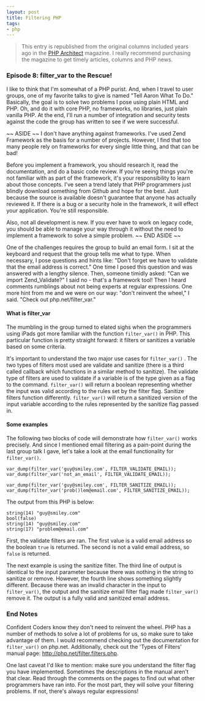 ```yaml
---
layout: post
title: Filtering PHP
tags:
- php
---
```

> This entry is republished from the original columns included years ago in the [PHP Architect](http://phparch.com) magazine.  I really recommend purchasing the magazine to get timely articles, columns and PHP news.

### Episode 8: filter_var to the Rescue!

I like to think that I'm somewhat of a PHP purist.  And, when I travel to user groups, one of my favorite talks to give is named "Tell Aaron What To Do."  Basically, the goal is to solve two problems I pose using plain HTML and PHP.  Oh, and do it with core PHP, no frameworks, no libraries, just plain vanilla PHP.  At the end, I'll run a number of integration and security tests against the code the group has written to see if we were successful.

~~ ASIDE ~~
I don't have anything against frameworks.  I've used Zend Framework as the basis for a number of projects.  However, I find that too many people rely on frameworks for every single little thing, and that can be bad!

Before you implement a framework, you should research it, read the documentation, and do a basic code review.  If you're seeing things you're not familiar with as part of the framework, it's your responsibility to learn about those concepts.  I've seen a trend lately that PHP programmers just blindly download something from Github and hope for the best.  Just because the source is available doesn't guarantee that anyone has actually reviewed it.  If there is a bug or a security hole in the framework, it will effect your application.  You're still responsible.  

Also, not all development is new.  If you ever have to work on legacy code, you should be able to manage your way through it without the need to implement a framework to solve a simple problem.
~~ END ASIDE ~~

One of the challenges requires the group to build an email form.  I sit at the keyboard and request that the group tells me what to type.  When necessary, I pose questions and hints like: "Don't forget we have to validate that the email address is correct."  One time I posed this question and was answered with a lengthy silence.  Then, someone timidly asked: "Can we import Zend_Validate?"  I said no - that's a framework tool!  Then I heard comments rumblings about not being experts at regular expressions.  One more hint from me and we were on our way: "don't reinvent the wheel," I said.  "Check out php.net/filter_var."  

#### What is filter_var

The mumbling in the group turned to elated sighs when the programmers using iPads got more familiar with the function `filter_var()` in PHP.  This particular function is pretty straight forward: it filters or sanitizes a variable based on some criteria.  

It's important to understand the two major use cases for `filter_var()` .  The two types of filters most used are validate and sanitize (there is a third called callback which functions in a similar method to sanitize).  The validate type of filters are used to validate if a variable is of the type given as a flag to the command.  `filter_var()` will return a boolean representing whether the input was valid according to the rules set by the filter flag.  Sanitize filters function differently.  `filter_var()` will  return a sanitized version of the input variable according to the rules represented by the sanitize flag passed in.

#### Some examples

The following two blocks of code will demonstrate how `filter_var()` works precisely.  And since I mentioned email filtering as a pain-point during the last group talk I gave, let's take a look at the email functionality for `filter_var()`.

```php?start_inline=1
var_dump(filter_var('guy@smiley.com', FILTER_VALIDATE_EMAIL));
var_dump(filter_var('not_an_email', FILTER_VALIDATE_EMAIL));

var_dump(filter_var('guy@smiley.com', FILTER_SANITIZE_EMAIL));
var_dump(filter_var('prob()lem@email.com', FILTER_SANITIZE_EMAIL));
```

The output from this PHP is below:

```php?start_inline=1
string(14) "guy@smiley.com"
bool(false)
string(14) "guy@smiley.com"
string(17) "problem@email.com"
```

First, the validate filters are ran.  The first value is a valid email address so the boolean `true` is returned.  The second is not a valid email address, so `false` is returned.

The next example is using the sanitize filter.  The third line of output is identical to the input parameter because there was nothing in the string to sanitize or remove.  However, the fourth line shows something slightly different.  Because there was an invalid character in the input to `filter_var()`, the output and the sanitize email filter flag made `filter_var()` remove it.  The output is a fully valid and sanitized email address.

### End Notes

Confident Coders know they don't need to reinvent the wheel.  PHP has a number of methods to solve a lot of problems for us, so make sure to take advantage of them.  I would recommend checking out the documentation for `filter_var()` on php.net.  Additionally, check out the 'Types of Filters' manual page: http://php.net/filter.filters.php.  

One last caveat I'd like to mention: make sure you understand the filter flag you have implemented.  Sometimes the descriptions in the manual aren't that clear.  Read through the comments on the pages to find out what other programmers have ran into.  For the most part, they will solve your filtering problems.  If not, there's always regular expressions!